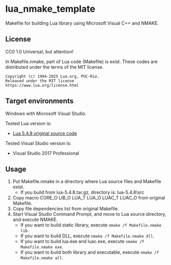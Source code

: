 lua\_nmake\_template
====================

Makefile for building Lua library using Microsoft Visual C++ and NMAKE.

License
-------

CC0 1.0 Universal, but attention!

In Makefile.nmake, part of Lua code (Makefile) is exist.
These codes are distributed under the terms of the MIT license.

    Copyright (c) 1994-2025 Lua.org, PUC-Rio.
    Released under the MIT license
    https://www.lua.org/license.html

Target environments
-------------------

Windows with Microsoft Visual Studio.

Tested Lua version is:
* [Lua 5.4.8 original source code](https://www.lua.org/ftp/lua-5.4.8.tar.gz "lua-5.4.8.tar.gz")

Tested Visual Studio version is:
* Visual Studio 2017 Professional

Usage
-----

1. Put Makefile.nmake in a directory where Lua source files and Makefile exist.
    * If you build from lua-5.4.8.tar.gz, directory is: lua-5.4.8\src
2. Copy macro CORE\_O LIB\_O LUA\_T LUA\_O LUAC\_T LUAC\_O from original Makefile.
3. Copy file dependencies list from original Makefile.
4. Start Visual Studio Command Prompt, and move to Lua source directory, and execute NMAKE.
    * If you want to build static library, execute `nmake /f Makefile.nmake lib`.
    * If you want to build DLL, execute `nmake /f Makefile.nmake dll`.
    * If you want to build lua.exe and luac.exe, execute `nmake /f Makefile.nmake exe`.
    * If you want to build both library and executable, execute `nmake /f Makefile.nmake all`.
